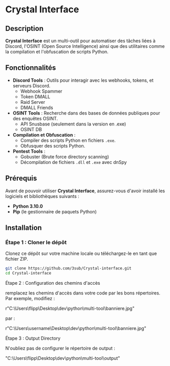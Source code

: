 # Crystal Interface

## Description

**Crystal Interface** est un multi-outil pour automatiser des tâches liées à Discord, l'OSINT (Open Source Intelligence) ainsi que des utilitaires comme la compilation et l'obfuscation de scripts Python.

## Fonctionnalités

- **Discord Tools** : Outils pour interagir avec les webhooks, tokens, et serveurs Discord.
  - Webhook Spammer
  - Token DMALL
  - Raid Server
  - DMALL Friends
- **OSINT Tools** : Recherche dans des bases de données publiques pour des enquêtes OSINT.
  - API Snusbase (seulement dans la version en .exe)
  - OSINT DB
- **Compilation et Obfuscation** :
  - Compiler des scripts Python en fichiers `.exe`.
  - Obfusquer des scripts Python.
- **Pentest Tools** :
  - Gobuster (Brute force directory scanning)
  - Décompilation de fichiers `.dll` et `.exe` avec dnSpy

## Prérequis

Avant de pouvoir utiliser **Crystal Interface**, assurez-vous d'avoir installé les logiciels et bibliothèques suivants :

- **Python 3.10.0**
- **Pip** (le gestionnaire de paquets Python)

## Installation

### Étape 1 : Cloner le dépôt

Clonez ce dépôt sur votre machine locale ou téléchargez-le en tant que fichier ZIP.

```bash
git clone https://github.com/3sub/Crystal-interface.git
cd Crystal-interface
```

Étape 2 : Configuration des chemins d'accès

remplacez les chemins d'accès dans votre code par les bons répertoires. Par exemple, modifiez :


r"C:\Users\flipp\Desktop\dev\python\multi-tool\banniere.jpg"

par :


r"C:\Users\username\Desktop\dev\python\multi-tool\banniere.jpg"

Étape 3 : Output Directory

N'oubliez pas de configurer le répertoire de output :


"C:\Users\flipp\Desktop\dev\python\multi-tool\output"

